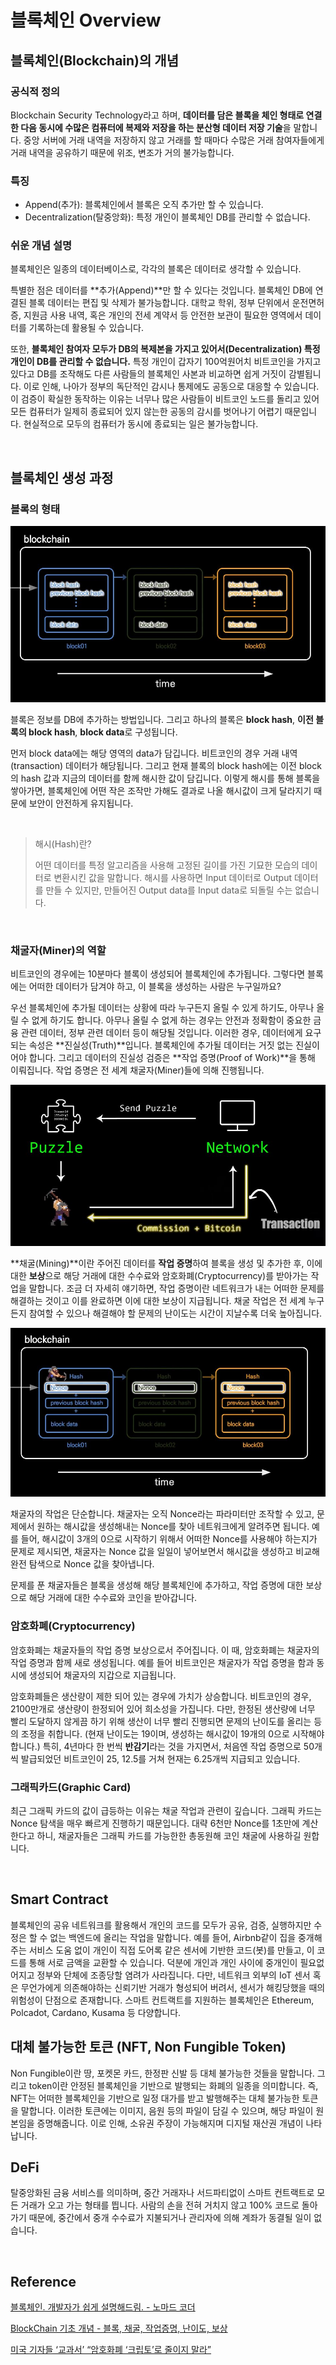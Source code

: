 # 블록체인 Overview

## 블록체인(Blockchain)의 개념

### 공식적 정의

Blockchain Security Technology라고 하며, **데이터를 담은 블록을 체인 형태로 연결한 다음 동시에 수많은 컴퓨터에 복제와 저장을 하는 분산형 데이터 저장 기술**을 말합니다. 중앙 서버에 거래 내역을 저장하지 않고 거래를 할 때마다 수많은 거래 참여자들에게 거래 내역을 공유하기 때문에 위조, 변조가 거의 불가능합니다.

### 특징

* Append(추가): 블록체인에서 블록은 오직 추가만 할 수 있습니다.
* Decentralization(탈중앙화): 특정 개인이 블록체인 DB를 관리할 수 없습니다.

### 쉬운 개념 설명

블록체인은 일종의 데이터베이스로, 각각의 블록은 데이터로 생각할 수 있습니다.

특별한 점은 데이터를 **추가(Append)**만 할 수 있다는 것입니다. 블록체인 DB에 연결된 블록 데이터는 편집 및 삭제가 불가능합니다. 대학교 학위, 정부 단위에서 운전면허증, 지원금 사용 내역, 혹은 개인의 전세 계약서 등 안전한 보관이 필요한 영역에서 데이터를 기록하는데 활용될 수 있습니다.

또한, **블록체인 참여자 모두가 DB의 복제본을 가지고 있어서(Decentralization) 특정 개인이 DB를 관리할 수 없습니다.** 특정 개인이 갑자기 100억원어치 비트코인을 가지고 있다고 DB를 조작해도 다른 사람들의 블록체인 사본과 비교하면 쉽게 거짓이 감별됩니다. 이로 인해, 나아가 정부의 독단적인 감시나 통제에도 공동으로 대응할 수 있습니다. 이 검증이 확실한 동작하는 이유는 너무나 많은 사람들이 비트코인 노드를 돌리고 있어 모든 컴퓨터가 일제히 종료되어 있지 않는한 공동의 감시를 벗어나기 어렵기 때문입니다. 현실적으로 모두의 컴퓨터가 동시에 종료되는 일은 불가능합니다.

​    

## 블록체인 생성 과정

### 블록의 형태

![block](..\image\blockchain_img\block.JPG)

블록은 정보를 DB에 추가하는 방법입니다. 그리고 하나의 블록은 **block hash**, **이전 블록의 block hash**, **block data**로 구성됩니다.

먼저 block data에는 해당 영역의 data가 담깁니다. 비트코인의 경우 거래 내역(transaction) 데이터가 해당됩니다. 그리고 현재 블록의 block hash에는 이전 block의 hash 값과 지금의 데이터를 함께 해시한 값이 담깁니다. 이렇게 해시를 통해 블록을 쌓아가면, 블록체인에 어떤 작은 조작만 가해도 결과로 나올 해시값이 크게 달라지기 때문에 보안이 안전하게 유지됩니다.

​    

> 해시(Hash)란?
>
> 어떤 데이터를 특정 알고리즘을 사용해 고정된 길이를 가진 기묘한 모습의 데이터로 변환시킨 값을 말합니다. 해시를 사용하면 Input 데이터로 Output 데이터를 만들 수 있지만, 만들어진 Output data를 Input data로 되돌릴 수는 없습니다.

​    

### 채굴자(Miner)의 역할

비트코인의 경우에는 10분마다 블록이 생성되어 블록체인에 추가됩니다. 그렇다면 블록에는 어떠한 데이터가 담겨야 하고, 이 블록을 생성하는 사람은 누구일까요?

우선 블록체인에 추가될 데이터는 상황에 따라 누구든지 올릴 수 있게 하기도, 아무나 올릴 수 없게 하기도 합니다. 아무나 올릴 수 없게 하는 경우는 안전과 정확함이 중요한 금융 관련 데이터, 정부 관련 데이터 등이 해당될 것입니다. 이러한 경우, 데이터에게 요구되는 속성은 **진실성(Truth)**입니다. 블록체인에 추가될 데이터는 거짓 없는 진실이어야 합니다. 그리고 데이터의 진실성 검증은 **작업 증명(Proof of Work)**을 통해 이뤄집니다. 작업 증명은 전 세계 채굴자(Miner)들에 의해 진행됩니다.

![mining](..\image\blockchain_img\mining.JPG)

**채굴(Mining)**이란 주어진 데이터를 **작업 증명**하여 블록을 생성 및 추가한 후, 이에 대한 **보상**으로 해당 거래에 대한 수수료와 암호화폐(Cryptocurrency)를 받아가는 작업을 말합니다. 조금 더 자세히 얘기하면, 작업 증명이란 네트워크가 내는 어떠한 문제를 해결하는 것이고 이를 완료하면 이에 대한 보상이 지급됩니다. 채굴 작업은 전 세계 누구든지 참여할 수 있으나 해결해야 할 문제의 난이도는 시간이 지날수록 더욱 높아집니다.

![](..\image\blockchain_img\nonce.JPG)

채굴자의 작업은 단순합니다. 채굴자는 오직 Nonce라는 파라미터만 조작할 수 있고, 문제에서 원하는 해시값을 생성해내는 Nonce를 찾아 네트워크에게 알려주면 됩니다. 예를 들어, 해시값이 3개의 0으로 시작하기 위해서 어떠한 Nonce를 사용해야 하는지가 문제로 제시되면, 채굴자는 Nonce 값을 일일이 넣어보면서 해시값을 생성하고 비교해 완전 탐색으로 Nonce 값을 찾아냅니다.

문제를 푼 채굴자들은 블록을 생성해 해당 블록체인에 추가하고, 작업 증명에 대한 보상으로 해당 거래에 대한 수수료와 코인을 받아갑니다.

### 암호화폐(Cryptocurrency)

암호화폐는 채굴자들의 작업 증명 보상으로서 주어집니다. 이 때, 암호화폐는 채굴자의 작업 증명과 함께 새로 생성됩니다. 예를 들어 비트코인은 채굴자가 작업 증명을 함과 동시에 생성되어 채굴자의 지갑으로 지급됩니다.

암호화폐들은 생산량이 제한 되어 있는 경우에 가치가 상승합니다. 비트코인의 경우, 2100만개로 생산량이 한정되어 있어 희소성을 가집니다. 다만, 한정된 생산량에 너무 빨리 도달하지 않게끔 하기 위해 생산이 너무 빨리 진행되면 문제의 난이도를 올리는 등의 조정을 취합니다. (현재 난이도는 19이며, 생성하는 해시값이 19개의 0으로 시작해야 합니다.) 특히, 4년마다 한 번씩 **반감기**라는 것을 가지면서, 처음엔 작업 증명으로 50개씩 발급되었던 비트코인이 25, 12.5를 거쳐 현재는 6.25개씩 지급되고 있습니다. 

### 그래픽카드(Graphic Card)

최근 그래픽 카드의 값이 급등하는 이유는 채굴 작업과 관련이 깊습니다. 그래픽 카드는 Nonce 탐색을 매우 빠르게 진행하기 때문입니다. 대략 6천만 Nonce를 1초만에 계산한다고 하니, 채굴자들은 그래픽 카드를 가능한한 총동원해 코인 채굴에 사용하길 원합니다.

​    

## Smart Contract

블록체인의 공유 네트워크를 활용해서 개인의 코드를 모두가 공유, 검증, 실행하지만 수정은 할 수 없는 백엔드에 올리는 작업을 말합니다.   예를 들어, Airbnb같이 집을 중개해주는 서비스 도움 없이 개인이 직접 도어록 같은 센서에 기반한 코드(봇)를 만들고, 이 코드를 통해 서로 금액을 교환할 수 있습니다. 덕분에 개인과 개인 사이에 중개인이 필요없어지고 정부와 단체에 조종당할 염려가 사라집니다. 다만, 네트워크 외부의 IoT 센서 혹은 무언가에게 의존해야하는 신뢰기반 거래가 형성되어 버려서, 센서가 해킹당했을 때의 위험성이 단점으로 존재합니다. 스마트 컨트랙트를 지원하는 블록체인은 Ethereum, Polcadot, Cardano, Kusama 등 다양합니다.



## 대체 불가능한 토큰 (NFT, Non Fungible Token)

Non Fungible이란 땅, 포켓몬 카드, 한정판 신발 등 대체 불가능한 것들을 말합니다. 그리고 token이란 안정된 블록체인을 기반으로 발행되는 화폐의 일종을 의미합니다. 즉, NFT는 어떠한 블록체인을 기반으로 일정 대가를 받고 발행해주는 대체 불가능한 토큰을 말합니다. 이러한 토큰에는 이미지, 음원 등의 파일이 담길 수 있으며, 해당 파일이 원본임을 증명해줍니다. 이로 인해, 소유권 주장이 가능해지며 디지털 재산권 개념이 나타납니다.

 

## DeFi

탈중앙화된 금융 서비스를 의미하며, 중간 거래자나 서드파티없이 스마트 컨트랙트로 모든 거래가 오고 가는 형태를 띕니다. 사람의 손을 전혀 거치지 않고 100% 코드로 돌아가기 때문에, 중간에서 중개 수수료가 지불되거나 관리자에 의해 계좌가 동결될 일이 없습니다.

​    

## Reference

[블록체인. 개발자가 쉽게 설명해드림. - 노마드 코더](https://www.youtube.com/watch?v=Ca7Meu4z-F4&list=PL7jH19IHhOLOJfXeVqjtiawzNQLxOgTdq&index=2&ab_channel=%EB%85%B8%EB%A7%88%EB%93%9C%EC%BD%94%EB%8D%94NomadCoders%EB%85%B8%EB%A7%88%EB%93%9C%EC%BD%94%EB%8D%94NomadCoders)

[BlockChain 기초 개념 - 블록, 채굴, 작업증명, 난이도, 보상](https://steemit.com/kr/@hanmomhanda/blockchain)

[미국 기자들 ‘교과서’ “암호화폐 ‘크립토’로 줄이지 말라”](https://www.coindeskkorea.com/news/articleView.html?idxno=48037)
